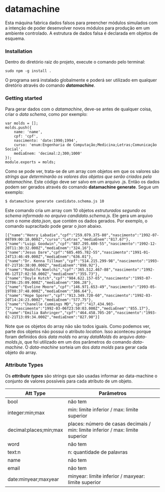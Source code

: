 # datamachine

Esta máquina fabrica dados falsos para preencher módulos simulados com a intenção de poder desenvolver novos módulos para produção em um ambiente controlado. A estrutura de dados falsa é declarada em objetos de esquema.

### Installation

Dentro do diretório raiz do projeto, execute o comando pelo terminal:
```
sudo npm -g install .
```
O programa será instalado globalmente e poderá ser utilizado em qualquer diretório através do comando ___datamachine___.

### Getting started
Para gerar dados com o _datamachine_, deve-se antes de qualquer coisa, criar o _data schema_, como por exemplo:
```
var molds = [];
molds.push({
    name: 'name',
    cpf: 'cpf',
    nascimento: 'date:1990;1994',
    curso: 'enum:Engenharia de Computação;Medicina;Letras;Comunicação Social',
    mediaEnem: 'decimal:2;300;1000'
});
module.exports = molds;
```
Como se pode ver, trata-se de um array com objetos em que os valores são _strings que determinarão os valores dos objetos que serão criados pela datamachine_. Este código deve ser salvo em um arquivo .js.
Então os dados podem ser gerados através do comando __datamachine generate__. Segue um exemplo:

```
$ datamachine generate candidato.schema.js 10
```
Este comando cria um array com 10 objetos _estruturados segundo os schema informado no arquivo candidato.schema.js_. Ele gera um arquivo com o nome _data.json_, que contém os dados gerados. Por exemplo, o comando supracitado pode gerar o _json_ abaixo. 

```
[{"name":"Henry Labadie","cpf":"259.079.375-80","nascimento":"1992-07-08T09:00:18.000Z","curso":"Letras","mediaEnem":"817.67"},
{"name":"Luigi Goodwin","cpf":"887.295.600-55","nascimento":"1992-12-20T11:30:32.000Z","mediaEnem":"324.16"},
{"name":"Jesus Dare","cpf":"685.405.782-55","nascimento":"1991-01-24T13:46:49.000Z","mediaEnem":"636.01"},
{"name":"Dr. Kenna Tillman","cpf":"514.215.299-98","nascimento":"1993-07-21T16:38:00.000Z","mediaEnem":"898.92"},
{"name":"Rodolfo Waelchi","cpf":"365.512.467-88","nascimento":"1992-06-12T17:02:50.000Z","mediaEnem":"355.73"},
{"name":"Doyle Kutch","cpf":"984.622.157-65","nascimento":"1993-07-22T06:25:09.000Z","mediaEnem":"306.28"},
{"name":"Eveline Moore","cpf":"146.971.653-49","nascimento":"1993-05-19T08:37:48.000Z","mediaEnem":"386.64"},
{"name":"Hope Sporer","cpf":"913.349.720-60","nascimento":"1992-03-20T14:24:23.000Z","mediaEnem":"577.75"},
{"name":"Chanelle Cummings MD","cpf":"417.434.903-72","nascimento":"1992-03-06T23:50:03.000Z","mediaEnem":"855.17"},
{"name":"Emilia Bahringer","cpf":"464.458.705-20","nascimento":"1993-02-21T13:09:34.000Z","mediaEnem":"827.90"}]
```
Note que os objetos do array não são todos iguais. Como podemos ver, parte dos objetos não possui o atributo _location_. Isso aconteceu porque foram definidos dois _data molds_ no array _dataMolds_ do arquivo _data-molds.js_, que foi utilizado em um dos parâmetros do comando _data-machine_. O _data-machine_ sorteia um dos _data molds_ para gerar cada objeto do array.

### Attribute Types

Os ___attribute types___ são strings que são usadas informar ao data-machine o conjunto de valores possíveis para cada atributo de um objeto.

Att Type                   | Parâmetros | 
---------                  | ------ |
bool                       | não tem |
integer:min;max            | min: limite inferior / max: limite superior |
decimal:places;min;max     | places: número de casas decimais / min: limite inferior / max: limite superior |
word                       | não tem |
text:n                     | n: quantidade de palavras |
name                       | não tem |
email                      | não tem
date:minyear;maxyear       | minyear: limite inferior / maxyear: limite superior
